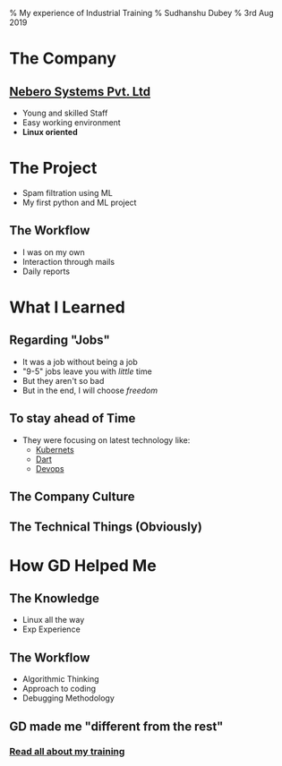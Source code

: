 % My experience of Industrial Training 
% Sudhanshu Dubey
% 3rd Aug 2019

# The Company

## [Nebero Systems Pvt. Ltd](http://www.nebero.com/)

- Young and skilled Staff
- Easy working environment
- **Linux oriented**

# The Project

- Spam filtration using ML 
- My first python and ML project

## The Workflow

- I was on my own
- Interaction through mails
- Daily reports

# What I Learned

## Regarding "Jobs"

- It was a job without being a job
- "9-5" jobs leave you with *little* time
- But they aren't so bad
- But in the end, I will choose *freedom*

## To stay ahead of Time

- They were focusing on latest technology like:
	- [Kubernets](https://kubernetes.io/)
	- [Dart](https://dart.dev/)
	- [Devops](https://www.techrepublic.com/article/devops-the-smart-persons-guide/)

## The Company Culture

## The Technical Things (Obviously)

# How GD Helped Me

## The Knowledge

- Linux all the way
- Exp Experience

## The Workflow

- Algorithmic Thinking
- Approach to coding
- Debugging Methodology

## GD made me "different from the rest"

### [Read all about my training](https://hacksd.wordpress.com/2019/06/05/day-1-of-summer-internship/)
